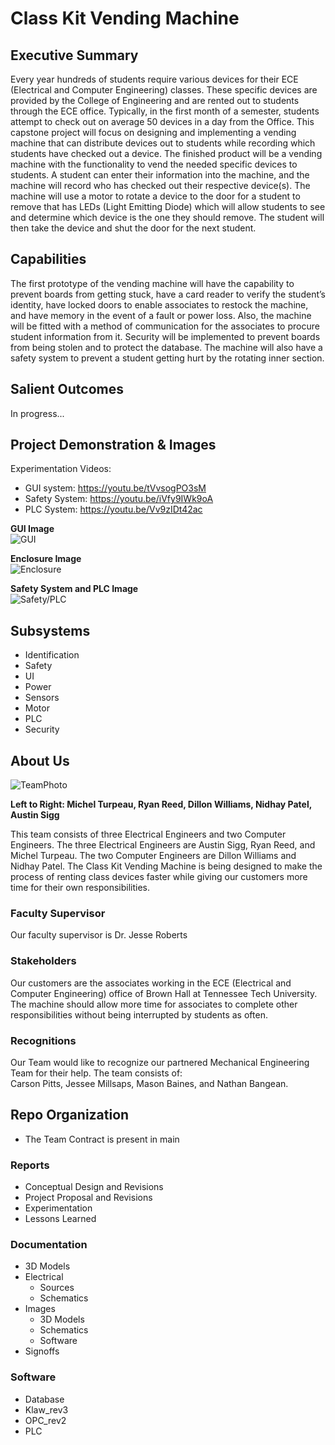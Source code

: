 # Class Kit Vending Machine 

## Executive Summary

Every year hundreds of students require various devices for their ECE (Electrical and Computer Engineering) classes. These specific devices are provided by the College of Engineering and are rented out to students through the ECE office. Typically, in the first month of a semester, students attempt to check out on average 50 devices in a day from the Office. This capstone project will focus on designing and implementing a vending machine that can distribute devices out to students while recording which students have checked out a device. The finished product will be a vending machine with the functionality to vend the needed specific devices to students. A student can enter their information into the machine, and the machine will record who has checked out their respective device(s). The machine will use a motor to rotate a device to the door for a student to remove that has LEDs (Light Emitting Diode) which will allow students to see and determine which device is the one they should remove. The student will then take the device and shut the door for the next student.     

## Capabilities

The first prototype of the vending machine will have the capability to prevent boards from getting stuck, have a card reader to verify the student’s identity, have locked doors to enable associates to restock the machine, and have memory in the event of a fault or power loss. Also, the machine will be fitted with a method of communication for the associates to procure student information from it. Security will be implemented to prevent boards from being stolen and to protect the database. The machine will also have a safety system to prevent a student getting hurt by the rotating inner section.  

## Salient Outcomes

In progress...

## Project Demonstration & Images

Experimentation Videos:
* GUI system: https://youtu.be/tVvsogPO3sM  
* Safety System: https://youtu.be/iVfy9IWk9oA  
* PLC System: https://youtu.be/Vv9zIDt42ac  

**GUI Image**  
![GUI](https://github.com/DillonSW/Capstone_Team_5/blob/main/Documentation/Images/Software/GUI.jpg)  

**Enclosure Image**  
![Enclosure](https://github.com/DillonSW/Capstone_Team_5/blob/main/Documentation/Images/Enclosure.jpg)  

**Safety System and PLC Image**  
![Safety/PLC](https://github.com/DillonSW/Capstone_Team_5/blob/main/Documentation/Images/Safety_PLC.jpg)  

## Subsystems
* Identification
* Safety
* UI
* Power
* Sensors
* Motor
* PLC
* Security  

## About Us  

![TeamPhoto](https://github.com/DillonSW/Capstone_Team_5/blob/main/Documentation/Images/TeamPhoto.jpg)  

**Left to Right: Michel Turpeau, Ryan Reed, Dillon Williams, Nidhay Patel, Austin Sigg**  

This team consists of three Electrical Engineers and two Computer Engineers. The three Electrical Engineers are Austin Sigg, Ryan Reed, and Michel Turpeau. The two Computer Engineers are Dillon Williams and Nidhay Patel. The Class Kit Vending Machine is being designed to make the process of renting class devices faster while giving our customers more time for their own responsibilities.  

### Faculty Supervisor

Our faculty supervisor is Dr. Jesse Roberts

### Stakeholders

Our customers are the associates working in the ECE (Electrical and Computer Engineering) office of Brown Hall at Tennessee Tech University.  
The machine should allow more time for associates to complete other responsibilities without being interrupted by students as often.  

### Recognitions

Our Team would like to recognize our partnered Mechanical Engineering Team for their help. The team consists of:  
Carson Pitts, Jessee Millsaps, Mason Baines, and Nathan Bangean.

## Repo Organization

* The Team Contract is present in main  


### Reports

* Conceptual Design and Revisions  
* Project Proposal and Revisions  
* Experimentation
* Lessons Learned

### Documentation

* 3D Models
* Electrical
  * Sources
  * Schematics
* Images
  * 3D Models
  * Schematics
  * Software
* Signoffs

### Software

* Database
* Klaw_rev3
* OPC_rev2
* PLC

